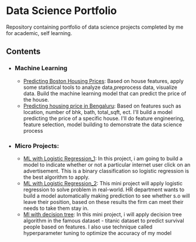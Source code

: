 # Data Science Portfolio
Repository containing portfolio of data science projects completed by me for academic, self learning.
## Contents
- ### Machine Learning
	- [Predicting Boston Housing Prices](https://github.com/truongminhphung/Advance-House-Price-Prediction): Based on house features, apply some statistical tools to analyze data,preprocess data, visualize data. Build the machine learning model that can predict the price of the house.
	- [Predicting housing price in Bengaluru](https://github.com/truongminhphung/Predict_housing_Bangalore/blob/master/model/Real%20Estate%20Price%20Prediction.ipynb): Based on features such as location, number of bhk, bath, total_sqft, ect. I'll build a model predicting the price of a specific house. I'll do feature engineering, feature selection, model building to demonstrate the data science process
 

- ### Micro Projects:
	- [ML with Logistic Regression_1](https://github.com/truongminhphung/Data-science-portfolio/blob/master/ML_micro_project/Machine%20Learning%20with%20Logistic%20Regression.ipynb): In this project, i am going to build a model to indicate whether or not a particular internet user click on an advertisement. This is a binary classification so logistic regression is the best algorithm to apply.
	- [ML with Logistic Regression_2](https://github.com/truongminhphung/Data-science-portfolio/tree/master/ML_micro_project/logistic_reg): This mini project will apply logistic regression to solve problem in real-world. HR department wants to build a model automatically making prediction to see whether s.o will leave their position, based on these results the firm can meet their needs to take them stay in.
	- [Ml with decision tree](https://github.com/truongminhphung/Data-science-portfolio/blob/master/ML_micro_project/decision%20tree/Titanic_Decisiontree.ipynb): In this mini project, i will apply decision tree algorithm in the famous dataset - titanic dataset to predict survival people based on features. I also use technique called hyperparameter tuning to optimize the accuracy of my model



